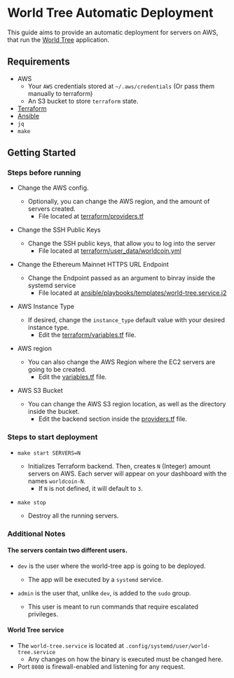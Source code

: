 # World Tree Automatic Deployment

This guide aims to provide an automatic deployment for servers on AWS, that run the [World Tree](https://github.com/worldcoin/world-tree) application.

## Requirements
- AWS
    - Your `AWS` credentials stored at `~/.aws/credentials` (Or pass them manually to terraform)
    - An S3 bucket to store `terraform` state.
- [Terraform](https://www.terraform.io/)
- [Ansible](https://www.ansible.com/)
- `jq`
- `make`

## Getting Started

### Steps before running
- Change the AWS config.
    - Optionally, you can change the AWS region, and the amount of servers created.
        - File located at [terraform/providers.tf](https://github.com/lambdaclass/world-tree-automation/blob/main/terraform/providers.tf)

- Change the SSH Public Keys
    - Change the SSH public keys, that allow you to log into the server
        - File located at [terraform/user_data/worldcoin.yml](https://github.com/lambdaclass/world-tree-automation/blob/main/terraform/user_data/worldcoin.yml)

- Change the Ethereum Mainnet HTTPS URL Endpoint
    - Change the Endpoint passed as an argument to binray inside the systemd service
        - File located at [ansible/playbooks/templates/world-tree.service.j2](https://github.com/lambdaclass/world-tree-automation/blob/main/ansible/playbooks/templates/world-tree.service.j2)

- AWS Instance Type
    - If desired, change the `instance_type` default value with your desired instance type. 
        - Edit the [terraform/variables.tf](https://github.com/lambdaclass/world-tree-automation/blob/main/terraform/variables.tf) file.

- AWS region
    - You can also change the AWS Region where the EC2 servers are going to be created.
        - Edit the [variables.tf](https://github.com/lambdaclass/world-tree-automation/blob/main/terraform/variables.tf) file.

- AWS S3 Bucket
    - You can change the AWS S3 region location, as well as the directory inside the bucket.
        - Edit the backend section inside the [providers.tf](https://github.com/lambdaclass/world-tree-automation/blob/main/terraform/providers.tf) file.

### Steps to start deployment

- `make start SERVERS=N`
    - Initializes Terraform backend. Then, creates `N` (Integer) amount servers on AWS. Each server will appear on your dashboard with the names `worldcoin-N`. 
      - If `N` is not defined, it will default to `3`.

- `make stop`
    - Destroy all the running servers.

### Additional Notes
#### The servers contain two different users.

- `dev` is the user where the world-tree app is going to be deployed. 
  - The app will be executed by a `systemd` service.

- `admin` is the user that, unlike `dev`, is added to the `sudo` group. 
  - This user is meant to run commands that require escalated privileges.

#### World Tree service
- The `world-tree.service` is located at `.config/systemd/user/world-tree.service`
  - Any changes on how the binary is executed must be changed here.
- Port `8080` is firewall-enabled and listening for any request.
